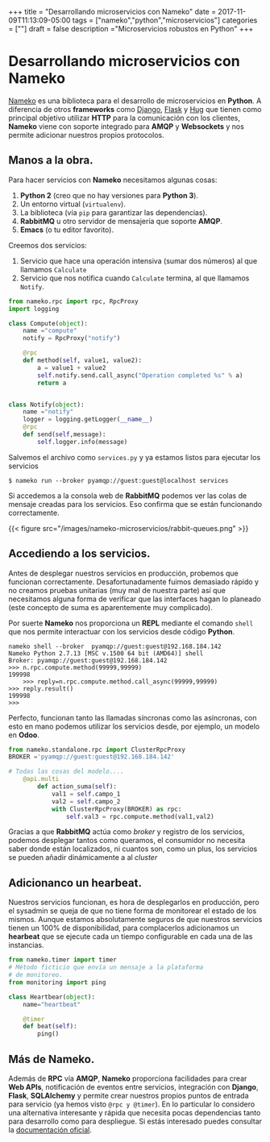 +++
title = "Desarrollando microservicios con Nameko"
date = 2017-11-09T11:13:09-05:00
tags = ["nameko","python","microservicios"]
categories = [""]
draft = false
description ="Microservicios robustos en Python"
+++

# Desarrollando microservicios con Nameko

[Nameko](http://github.com/nameko/nameko ) es una biblioteca para el desarrollo
de microservicios en **Python**. A diferencia de otros **frameworks** como
[Django](https://www.djangoproject.com), [Flask](http://flask.pocoo.org ) y
[Hug](http://www.hug.rest ) que tienen como principal objetivo utilizar **HTTP**
para la comunicación con los clientes, **Nameko** viene con soporte integrado
para **AMQP** y **Websockets** y nos permite adicionar nuestros propios
protocolos.


## Manos a la obra.

Para hacer servicios con **Nameko** necesitamos algunas cosas:

1. **Python 2** (creo que no hay versiones para **Python 3**).
2. Un entorno virtual (`virtualenv`).
3. La biblioteca (vía `pip` para garantizar las dependencias).
4. **RabbitMQ** u otro servidor de mensajería que soporte **AMQP**.
5. **Emacs** (o tu editor favorito).

Creemos dos servicios:

1. Servicio que hace una operación intensiva (sumar dos números) al que llamamos
   `Calculate`
2. Servicio que nos notifica cuando `Calculate` termina, al que llamamos `Notify`.

```python
from nameko.rpc import rpc, RpcProxy
import logging

class Compute(object):
    name ="compute"
    notify = RpcProxy("notify")

    @rpc
    def method(self, value1, value2):
        a = value1 + value2
        self.notify.send.call_async("Operation completed %s" % a)
        return a


class Notify(object):
    name ="notify"
    logger = logging.getLogger(__name__)
    @rpc
    def send(self,message):
        self.logger.info(message)
```

Salvemos el archivo como `services.py` y ya estamos listos para ejecutar los servicios

```shell
$ nameko run --broker pyamqp://guest:guest@localhost services
```

Si accedemos a la consola web de **RabbitMQ** podemos ver las colas de mensaje
creadas para los servicios. Eso confirma que se están funcionando correctamente.

{{< figure src="/images/nameko-microservicios/rabbit-queues.png" >}}

## Accediendo a los servicios.

Antes de desplegar nuestros servicios en producción, probemos que funcionan
correctamente. Desafortunadamente fuimos demasiado rápido y no creamos pruebas
unitarias (muy mal de nuestra parte) así que necesitamos alguna forma de
verificar que las interfaces hagan lo planeado (este concepto de suma es
aparentemente muy complicado).

Por suerte **Nameko** nos proporciona un **REPL** mediante el comando `shell`
que nos permite interactuar con los servicios desde código **Python**.

```terminal
nameko shell --broker  pyamqp://guest:guest@192.168.184.142
Nameko Python 2.7.13 [MSC v.1500 64 bit (AMD64)] shell
Broker: pyamqp://guest:guest@192.168.184.142
>>> n.rpc.compute.method(99999,99999)
199998
    >>> reply=n.rpc.compute.method.call_async(99999,99999)
>>> reply.result()
199998
>>>
```

Perfecto, funcionan tanto las llamadas síncronas como las asíncronas, con esto en mano
podemos utilizar los servicios desde, por ejemplo, un modelo en **Odoo**.


```python
from nameko.standalone.rpc import ClusterRpcProxy
BROKER ='pyamqp://guest:guest@192.168.184.142'

# Todas las cosas del modelo....
    @api.multi
        def action_suma(self):
            val1 = self.campo_1
            val2 = self.campo_2
            with ClusterRpcProxy(BROKER) as rpc:
                self.val3 = rpc.compute.method(val1,val2)
```

Gracias a que **RabbitMQ** actúa como *broker* y registro de los servicios,
podemos desplegar tantos como queramos, el consumidor no necesita saber donde
están localizados, ni cuantos son, como un plus, los servicios se pueden añadir
dinámicamente a al *cluster*

## Adicionanco un hearbeat.

Nuestros servicios funcionan, es hora de desplegarlos en producción, pero el
sysadmin se queja de que no tiene forma de monitorear el estado de los mismos.
Aunque estamos absolutamente seguros de que nuestros servicios tienen un 100% de
disponibilidad, para complacerlos adicionamos un **hearbeat** que se ejecute
cada un tiempo configurable en cada una de las instancias.


```python
from nameko.timer import timer
# Método ficticio que envía un mensaje a la plataforma
# de monitoreo.
from monitoring import ping

class Heartbear(object):
    name="heartbeat"

    @timer
    def beat(self):
        ping()
```

## Más de Nameko.

Además de **RPC** vía **AMQP**, **Nameko** proporciona facilidades para crear
**Web APIs**, notificación de eventos entre servicios, integración con
**Django**, **Flask**, **SQLAlchemy** y permite crear nuestros propios puntos de
entrada para servicio (ya hemos visto `@rpc y @timer`). En lo particular lo
considero una alternativa interesante y rápida que necesita pocas dependencias
tanto para desarrollo como para despliegue. Si estás interesado puedes consultar
la [documentación oficial](http://nameko.readthedocs.io/en/stable/ ).

